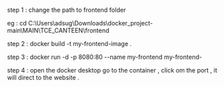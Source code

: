 step 1 : change the path to frontend folder

eg : cd C:\Users\adsug\Downloads\docker_project-main\MAIN\TCE_CANTEEN\frontend


step 2 : docker build -t my-frontend-image .  

step 3  : docker run -d -p 8080:80 --name my-frontend my-frontend-

step 4 : open the docker desktop go to the container , click om the port , it will direct to the website .


